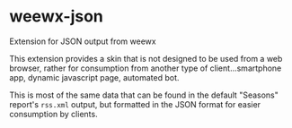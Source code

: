 # weewx-json
Extension for JSON output from weewx

This extension provides a skin that is not designed to be used from a web browser, rather for consumption from another
type of client...smartphone app, dynamic javascript page, automated bot.

This is most of the same data that can be found in the default "Seasons" report's `rss.xml` output, but formatted in
the JSON format for easier consumption by clients.